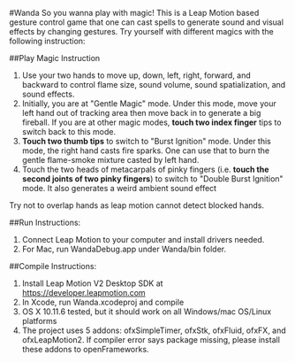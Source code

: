 #Wanda
So you wanna play with magic! This is a Leap Motion based gesture control game that one can cast spells to generate sound and visual effects by changing gestures. Try yourself with different magics with the following instruction:

##Play Magic Instruction  
1. Use your two hands to move up, down, left, right, forward, and backward to control flame size, sound volume, sound spatialization, and sound effects. 
2. Initially, you are at "Gentle Magic" mode. Under this mode, move your left hand out of tracking area then move back in to generate a big fireball. If you are at other magic modes, **touch two index finger** tips to switch back to this mode.
3. **Touch two thumb tips** to switch to "Burst Ignition" mode. Under this mode, the right hand casts fire sparks. One can use that to burn the gentle flame-smoke mixture casted by left hand.  
4. Touch the two heads of metacarpals of pinky fingers (i.e. **touch the second joints of two pinky fingers**) to switch to "Double Burst Ignition" mode. It also generates a weird ambient sound effect

Try not to overlap hands as leap motion cannot detect blocked hands.


##Run Instructions:   
1. Connect Leap Motion to your computer and install drivers needed.
2. For Mac, run WandaDebug.app under Wanda/bin folder.

##Compile Instructions:  
1. Install Leap Motion V2 Desktop SDK at https://developer.leapmotion.com  
2. In Xcode, run Wanda.xcodeproj and compile
3. OS X 10.11.6 tested, but it should work on all Windows/mac OS/Linux platforms
4. The project uses 5 addons: ofxSimpleTimer, ofxStk, ofxFluid, ofxFX, and ofxLeapMotion2. If compiler error says package missing, please install these addons to openFrameworks.
